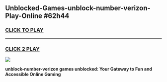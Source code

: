 
## Unblocked-Games-unblock-number-verizon-Play-Online #62h44
<h3>
<a href="https://news.freeplayer.one?title=unblock-number-verizon&ref=3">CLICK TO PLAY</a></h3>
<hr>

<h3>
<a href="https://news.freeplayer.one?title=unblock-number-verizon&ref=3">CLICK 2 PLAY</a>
  
</h3>

<a href="https://news.freeplayer.one?title=unblock-number-verizon&ref=3"><img src="https://clearcache.store/games.png"></a>


**unblock-number-verizon games unblocked: Your Gateway to Fun and Accessible Online Gaming**
